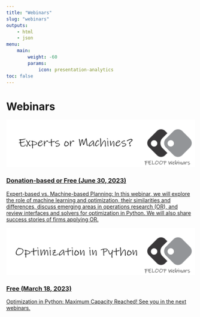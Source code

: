 ```yaml
---
title: "Webinars"
slug: "webinars"
outputs:
    - html
    - json
menu:
    main:
        weight: -60
        params: 
            icon: presentation-analytics
toc: false
---
```


# Webinars

<div class="tutorials-container">
  <div class="tutorial-box">
    <a href="https://forms.gle/CZhnmJns15gHkD1f8">
      <img src="webinar2.png" alt="Tutorial 1" class="tutorial-image">
      <h3>Donation-based or Free (June 30, 2023)</h3>
      <p>Expert-based vs. Machine-based Planning: In this webinar, we will explore the role of machine learning and optimization, their similarities and differences, discuss emerging areas in operations research (OR), and review interfaces and solvers for optimization in Python. We will also share success stories of firms applying OR.</p>
    </a>
  </div>

  <div class="tutorials-container">
  <div class="tutorial-box">
    <a href="https://ktafakkori.github.io/">
      <img src="webinar1.png" alt="Tutorial 1" class="tutorial-image">
      <h3>Free (March 18, 2023)</h3>
      <p>Optimization in Python: Maximum Capacity Reached! See you in the next webinars.</p>
    </a>
  </div>


</div>